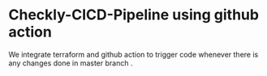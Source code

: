 # Checkly-CICD-Pipeline using github action 
We integrate terraform and github action to trigger code whenever there is any changes done in master branch .
